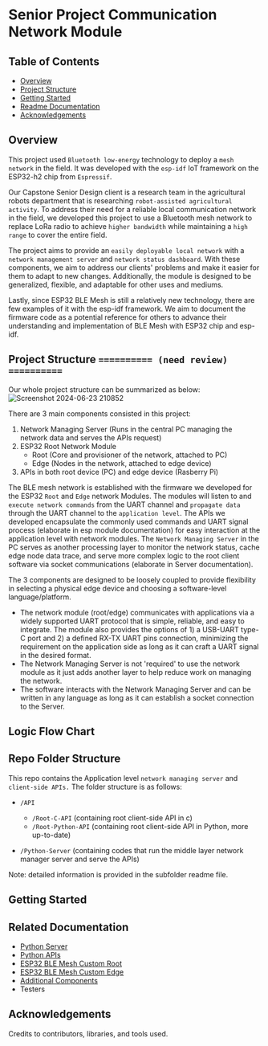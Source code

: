 # Senior Project Communication Network Module

## Table of Contents
- [Overview](#overview)
- [Project Structure](#project-structure)
- [Getting Started](#getting-started)
- [Readme Documentation](#readme-documentation)
- [Acknowledgements](#acknowledgements)

## Overview
This project used `Bluetooth low-energy` technology to deploy a `mesh network` in the field. It was developed with the `esp-idf` IoT framework on the ESP32-h2 chip from `Espressif`.

Our Capstone Senior Design client is a research team in the agricultural robots department that is researching `robot-assisted agricultural activity`. To address their need for a reliable local communication network in the field, we developed this project to use a Bluetooth mesh network to replace LoRa radio to achieve `higher bandwidth` while maintaining a `high range` to cover the entire field. 

The project aims to provide an `easily deployable local network` with a `network management server` and `network status dashboard`. With these components, we aim to address our clients' problems and make it easier for them to adapt to new changes. Additionally, the module is designed to be generalized, flexible, and adaptable for other uses and mediums.

Lastly, since ESP32 BLE Mesh is still a relatively new technology, there are few examples of it with the esp-idf framework. We aim to document the firmware code as a potential reference for others to advance their understanding and implementation of BLE Mesh with ESP32 chip and esp-idf.

## Project Structure ` ========== (need review) ========== `
Our whole project structure can be summarized as below:
![Screenshot 2024-06-23 210852](https://github.com/codecultivatorscrew/Multi-agent-Communication-Network/assets/54468493/ef895f72-a9a2-44a4-9a32-3ceffc56a1ea)

There are 3 main components consisted in this project:

 1. Network Managing Server (Runs in the central PC managing the network data and serves the APIs request)
 2. ESP32 Root Network Module
    - Root (Core and provisioner of the network, attached to PC)
    - Edge (Nodes in the network, attached to edge device)
 3. APIs in both root device (PC) and edge device (Rasberry Pi)

The BLE mesh network is established with the firmware we developed for the ESP32 `Root` and `Edge` network Modules. The modules will listen to and `execute network commands` from the UART channel and `propagate data` through the UART channel to the `application level`. The APIs we developed encapsulate the commonly used commands and UART signal process (elaborate in esp module documentation) for easy interaction at the application level with network modules. The `Network Managing Server` in the PC serves as another processing layer to monitor the network status, cache edge node data trace, and serve more complex logic to the root client software via socket communications  (elaborate in Server documentation).

The 3 components are designed to be loosely coupled to provide flexibility in selecting a physical edge device and choosing a software-level language/platform.
 - The network module (root/edge) communicates with applications via a widely supported UART protocol that is simple, reliable, and easy to integrate. The module also provides the options of 1) a USB-UART type-C port and 2) a defined RX-TX UART pins connection, minimizing the requirement on the application side as long as it can craft a UART signal in the desired format.
 - The Network Managing Server is not 'required' to use the network module as it just adds another layer to help reduce work on managing the network.
 - The software interacts with the Network Managing Server and can be written in any language as long as it can establish a socket connection to the Server.

## Logic Flow Chart


## Repo Folder Structure
This repo contains the Application level `network managing server` and `client-side APIs.` The folder structure is as follows:

- `/API`
  - `/Root-C-API` (containing root client-side API in c)
  - `/Root-Python-API` (containing root client-side API in Python, more up-to-date)

- `/Python-Server` (containing codes that run the middle layer network manager server and serve the APIs)

Note: detailed information is provided in the subfolder readme file.

## Getting Started

## Related Documentation
- [Python Server](https://github.com/codecultivatorscrew/Multi-agent-Communication-Network/blob/main/Python-Server)
- [Python APIs](https://github.com/codecultivatorscrew/Multi-agent-Communication-Network/blob/main/API/Root-Python-API)
- [ESP32 BLE Mesh Custom Root](https://github.com/codecultivatorscrew/esp_custom_root)
- [ESP32 BLE Mesh Custom Edge](https://github.com/codecultivatorscrew/esp_custom_edge)
- [Additional Components](./docs/additional-components.md)
- Testers

## Acknowledgements
Credits to contributors, libraries, and tools used.


